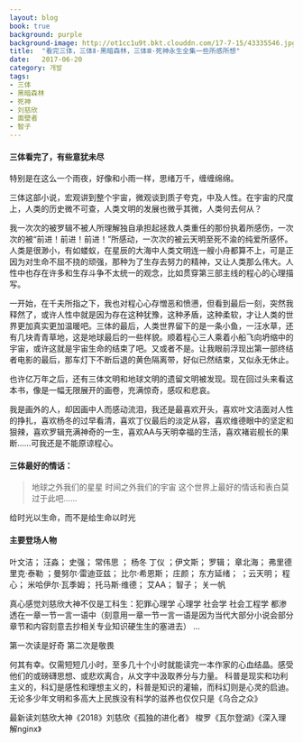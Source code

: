 ```yaml
---
layout: blog
book: true
background: purple
background-image: http://ot1cc1u9t.bkt.clouddn.com/17-7-15/43335546.jpg
title:  "看完三体，三体Ⅱ·黑暗森林，三体Ⅲ·死神永生全集一些所感所想"
date:   2017-06-20
category: 개발
tags:
- 三体
- 黑暗森林
- 死神
- 刘慈欣
- 面壁者
- 智子
---
```

 
  
#### 三体看完了，有些意犹未尽 
 
  特别是在这么一个雨夜，好像和小雨一样，思绪万千，缠缠绵绵。


三体这部小说，宏观讲到整个宇宙，微观谈到质子夸克，中及人性。在宇宙的尺度上，人类的历史微不可查，人类文明的发展也微乎其微，人类何去何从？
 
 
我一次次的被罗辑不被人所理解独自承担起拯救人类重任的那份执着所感伤，一次次的被“前进！前进！前进！”所感动，一次次的被云天明至死不渝的纯爱所感怀。人类是很渺小，有如蝼蚁，在星辰的大海中人类文明连一艘小舟都算不上，可是正因为对生命不屈不挠的顽强，那种为了生存去努力的精神，又让人类那么伟大。人性中也存在许多和生存斗争不太统一的观念，比如贯穿第三部主线的程心的心理描写。


 
一开始，在千夫所指之下，我也对程心心存憎恶和愤懑，但看到最后一刻，突然我释然了，或许人性中就是因为存在这种犹豫，这种矛盾，这种柔软，才让人类的世界更加真实更加温暖吧。三体的最后，人类世界留下的是一条小鱼，一汪水草，还有几块青青草地，这是地球最后的一些样貌。顺着程心三人乘着小船飞向坍缩中的宇宙，或许这就是宇宙生命的结束了吧。又或者不是。让我眼前浮现出第一部终结者电影的最后，那车灯下不断后退的黄色隔离带，好似已然结束，又似永无休止。


 也许亿万年之后，还有三体文明和地球文明的遗留文明被发现。现在回过头来看这本书，像是一幅无限展开的画卷，充满惊奇，感叹和悲哀。
 
  
  我是画外的人，却因画中人而感动流泪，我还是最喜欢开头，喜欢叶文洁面对人性的挣扎，喜欢杨冬的过早看清，喜欢丁仪最后的淡定从容，喜欢维德眼中的坚定和狠辣，喜欢罗辑充满神奇的一生，喜欢AA与天明幸福的生活，喜欢褚岩舰长的果断……可我还是不能原谅程心。

#### 三体最好的情话：
 

>地球之外我们的星星
时间之外我们的宇宙
这个世界上最好的情话和表白莫过于此吧……


给时光以生命，而不是给生命以时光


#### 主要登场人物
 

叶文洁； 汪淼； 	史强； 	常伟思 ；	杨冬	丁仪	；伊文斯； 罗辑； 	章北海；	弗里德里克·泰勒	；曼努尔·雷迪亚兹；	比尔·希恩斯；	庄颜；	东方延绪；
；云天明；	程心；	米哈伊尔·瓦季姆；	托马斯·维德；	艾AA；	智子；	关一帆

真心感觉刘慈欣大神不仅是工科生：犯罪心理学  心理学 社会学 社会工程学 都渗透在一章一节一言一语中（刻意用一章一节一言一语是因为当代大部分小说会部分章节和内容刻意去抄相关专业知识硬生生的塞进去）
...

第一次读是好奇
第二次是敬畏

何其有幸。仅需短短几小时，至多几十个小时就能读完一本作家的心血结晶。感受他们的或磅礴思想、或悲欢离合，从文字中汲取养分与力量。
科普是现实和功利主义的，科幻是感性和理想主义的，科普是知识的灌输，而科幻则是心灵的启迪。无论多少年文明和多高大上民族没有科学的滋养也仅仅只是《乌合之众》

最新读刘慈欣大神《2018》刘慈欣《孤独的进化者》 梭罗《瓦尔登湖》《深入理解nginx》 
